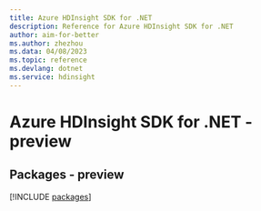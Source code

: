 ```yaml
---
title: Azure HDInsight SDK for .NET
description: Reference for Azure HDInsight SDK for .NET
author: aim-for-better
ms.author: zhezhou
ms.data: 04/08/2023
ms.topic: reference
ms.devlang: dotnet
ms.service: hdinsight
---
```

# Azure HDInsight SDK for .NET - preview
## Packages - preview
[!INCLUDE [packages](hdinsight-index.md)]